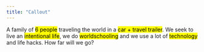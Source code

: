 ```yaml
---
title: "Callout"
---
```

A family of <mark>6 people</mark> traveling the world in a <mark>car + travel trailer</mark>. We seek to live an <mark>intentional life</mark>, we do <mark>worldschooling</mark> and we use a lot of <mark>technology</mark> and life hacks. How far will we go?
